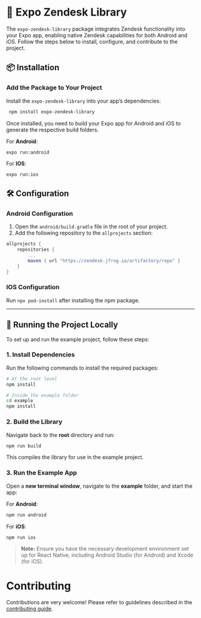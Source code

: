 # 🚀 Expo Zendesk Library

The `expo-zendesk-library` package integrates Zendesk functionality into your Expo app, enabling native Zendesk capabilities for both Android and iOS. Follow the steps below to install, configure, and contribute to the project.

## 📦 Installation

### Add the Package to Your Project

Install the `expo-zendesk-library` into your app’s dependencies:


```bash
 npm install expo-zendesk-library
```


Once installed, you need to build your Expo app for Android and iOS to generate the respective build folders.

For **Android**:

```
expo run:android
```

For **IOS**:

```
expo run:ios
```

## 🛠️ Configuration

### Android Configuration

1. Open the `android/build.gradle` file in the root of your project.
2. Add the following repository to the `allprojects` section:

```groovy
allprojects {
    repositories {
        ...
        maven { url "https://zendesk.jfrog.io/artifactory/repo" }
    }
}
```


### IOS Configuration

Run `npx pod-install` after installing the npm package.


---

## 🚀 Running the Project Locally

To set up and run the example project, follow these steps:

### 1. Install Dependencies

Run the following commands to install the required packages:

```bash
# At the root level
npm install

# Inside the example folder
cd example
npm install
```

### 2. Build the Library

Navigate back to the **root** directory and run:

```bash
npm run build
```

This compiles the library for use in the example project.

### 3. Run the Example App

Open a **new terminal window**, navigate to the **example** folder, and start the app:

For **Android**:

```bash
npm run android
```

For **iOS**:

```bash
npm run ios
```

> **Note:** Ensure you have the necessary development environment set up for React Native, including Android Studio (for Android) and Xcode (for iOS).
>
> 

# Contributing

Contributions are very welcome! Please refer to guidelines described in the [contributing guide]( https://github.com/expo/expo#contributing).
